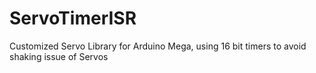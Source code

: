 # ServoTimerISR
Customized Servo Library for Arduino Mega, using 16 bit timers to avoid shaking issue of Servos
